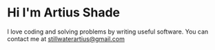 # Hi I'm Artius Shade
I love coding and solving problems by writing useful software.
You can contact me at stillwaterartius@gmail.com
